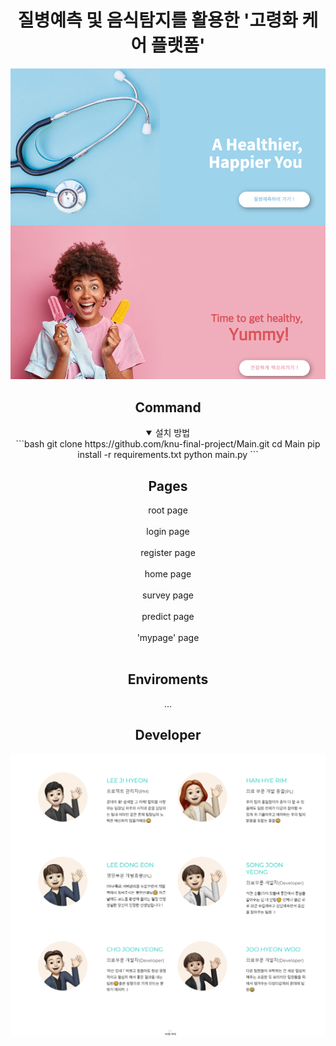 # <div align="center">질병예측 및 음식탐지를 활용한 '고령화 케어 플랫폼'</div>

<div align="center">
<p>
   <img width="850" src="https://github.com/knu-final-project/.github/blob/main/home.png"></a>
</p>

## <div align="center">Command</div>
<details open>
<summary>설치 방법</summary>
```bash
git clone https://github.com/knu-final-project/Main.git
cd Main 
pip install -r requirements.txt
python main.py
```  
</details>

## <div align="center">Pages</div>

<center>root page</center><br>
<center>login page</center><br>
<center>register page</center><br>
<center>home page</center><br>
<center>survey page</center><br>
<center>predict page</center><br>
<center>'mypage' page</center><br>

## <div align="center">Enviroments</div>

...

## <div align="center">Developer</div>

<div align="center">
<p>
   <img width="850" src="https://github.com/knu-final-project/.github/blob/main/developer.png"></a>
</p>
